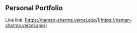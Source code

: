 ## Personal Portfolio

Live link: [https://naman-sharma.vercel.app/](https://naman-sharma.vercel.app/)